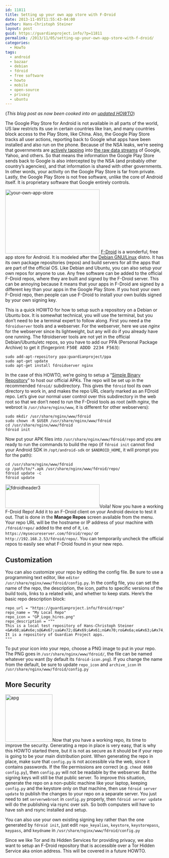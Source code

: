 ```yaml
---
id: 11811
title: Setting up your own app store with F-Droid
date: 2013-11-05T11:55:43-04:00
author: Hans-Christoph Steiner
layout: post
guid: https://guardianproject.info/?p=11811
permalink: /2013/11/05/setting-up-your-own-app-store-with-f-droid/
categories:
  - HowTo
tags:
  - android
  - bazaar
  - debian
  - fdroid
  - free software
  - howto
  - mobile
  - open-source
  - privacy
  - ubuntu
---
```

(_This blog post as now been cooked into an <a href="https://f-droid.org/wiki/page/Setup_an_FDroid_App_Repo" target="_blank">updated HOWTO</a>_)

The Google Play Store for Android is not available in all parts of the world, US law restricts its use in certain countries like Iran, and many countries block access to the Play Store, like China. Also, the Google Play Store tracks all user actions, reporting back to Google what apps have been installed and also run on the phone. Because of the NSA leaks, we’re seeing that governments are <a href="http://www.theguardian.com/technology/2013/oct/30/google-reports-nsa-secretly-intercepts-data-links" target="_blank">actively tapping</a> into <a href="http://www.nytimes.com/2013/10/31/technology/nsa-is-mining-google-and-yahoo-abroad.html" target="_blank">the raw data streams</a> of Google, Yahoo, and others. So that means the information the Google Play Store sends back to Google is also intercepted by the NSA (and probably other country’s agencies), and that information is shared with other governments. In other words, your activity on the Google Play Store is far from private. Lastly, the Google Play Store is not free software, unlike the core of Android itself. It is proprietary software that Google entirely controls.

<img src="https://guardianproject.info/wp-content/uploads/2013/11/your-own-app-store.png" alt="your-own-app-store" width="300" height="203" class="alignright size-full wp-image-11896" /> <a href="https://f-droid.org" title="F-Droid Home Page" target="_blank">F-Droid</a> is a wonderful, free app store for Android. It is modeled after the <a href="http://www.debian.org" title="Debian home page" target="_blank">Debian GNU/Linux</a> distro. It has its own package repositories (repos) and build servers for all the apps that are part of the official OS. Like Debian and Ubuntu, you can also setup your own repos for anyone to use. Any free software can be added to the official F-Droid repos, where they are built and signed by the F-Droid server. This can be annoying because it means that your apps in F-Droid are signed by a different key than your apps in the Google Play Store. If you host your own F-Droid repo, then people can use F-Droid to install your own builds signed by your own signing key.

This is a quick HOWTO for how to setup such a repository on a Debian or Ubuntu box. It is somewhat technical, you will use the terminal, but you don’t need to be a terminal expert to follow along. First you need a the `fdroidserver` tools and a webserver. For the webserver, here we use _nginx_ for the webserver since its lightweight, but any will do if you already have one running. The fdroidserver tools are not yet in the official Debian/Ubuntu/etc repos, so you have to add our PPA (Personal Package Archive) to get it (fingerprint: <tt>F50E ADDD 2234 F563</tt>):

```
sudo add-apt-repository ppa:guardianproject/ppa
sudo apt-get update
sudo apt-get install fdroidserver nginx
```

In the case of this HOWTO, we’re going to setup a “<a href="https://f-droid.org/manual/fdroid.html#Simple-Binary-Repository" target="_blank">Simple Binary Repository</a>” to host our official APKs. The repo will be set up in the recommended `fdroid/` subdirectory. This gives the `fdroid` tool its own directory to work in, and makes the repo URL clearly marked as an FDroid repo. Let’s give our normal user control over this subdirectory in the web root so that we don’t need to run the F-Droid tools as root (with _nginx_, the webroot is `/usr/share/nginx/www`, it is different for other webservers):

```
sudo mkdir /usr/share/nginx/www/fdroid
sudo chown -R $USER /usr/share/nginx/www/fdroid
cd /usr/share/nginx/www/fdroid
fdroid init
```

Now put your APK files into `/usr/share/nginx/www/fdroid/repo` and you are ready to run the commands to build the repo (if `fdroid init` cannot find your Android SDK in `/opt/android-sdk` or `$ANDROID_HOME`, it will prompt you for the path):

```
cd /usr/share/nginx/www/fdroid
cp /path/to/*.apk /usr/share/nginx/www/fdroid/repo/
fdroid update -c
fdroid update
```

[<img src="https://guardianproject.info/wp-content/uploads/2013/11/fdroidheader3-300x75.png" alt="fdroidheader3" width="300" height="75" class="alignleft size-medium wp-image-11906" srcset="https://guardianproject.info/wp-content/uploads/2013/11/fdroidheader3-300x75.png 300w, https://guardianproject.info/wp-content/uploads/2013/11/fdroidheader3.png 720w" sizes="(max-width: 300px) 100vw, 300px" />](https://f-droid.org)Voila! Now you have a working F-Droid Repo! Add it to an F-Droid client on your Android device to test it out. That is done in the **Manage Repos** screen available from the menu. Your repo URL will be the hostname or IP address of your machine with `/fdroid/repo/` added to the end of it, i.e. `https://mysecureserver.com/fdroid/repo/` or `http://192.168.2.53/fdroid/repo/`. You can temporarily uncheck the official repos to easily see what F-Droid found in your new repo.

## Customization

You can also customize your repo by editing the config file. Be sure to use a programming text editor, like `editor /usr/share/nginx/www/fdroid/config.py`. In the config file, you can set the name of the repo, the description, the icon, paths to specific versions of the build tools, links to a related wiki, and whether to keep stats. Here’s the basic repo description block:

```
repo_url = "https://guardianproject.info/fdroid/repo"
repo_name = "My Local Repo"
repo_icon = "GP_Logo_hires.png"
repo_description = """
This is a local test repository of Hans-Christoph Steiner <&#x68;a&#x6e;s@&#x67;ua&#x72;d&#x69;&#x61;n&#x70;ro&#x6a;e&#x63;&#x74;.&#x69;nf&#x6f;>.  It is a repository of Guardian Project apps.
"""
```

To put your icon into your repo, choose a PNG image to put in your repo. The PNG goes in `/usr/share/nginx/www/fdroid/`, the file can be named whatever you want (by default its `fdroid-icon.png`). If you change the name from the default, be sure to update `repo_icon` and `archive_icon` in `/usr/share/nginx/www/fdroid/config.py`

## More Security

[<img src="https://guardianproject.info/wp-content/uploads/2010/02/apg-150x150.png" alt="apg" width="150" height="150" class="alignright size-thumbnail wp-image-1029" srcset="https://guardianproject.info/wp-content/uploads/2010/02/apg-150x150.png 150w, https://guardianproject.info/wp-content/uploads/2010/02/apg.png 256w" sizes="(max-width: 150px) 100vw, 150px" />](https://guardianproject.info/wp-content/uploads/2010/02/apg.png)Now that you have a working repo, its time to improve the security. Generating a repo in place is very easy, that is why this HOWTO started there, but it is not as secure as it should be if your repo is going to be your main distribution point. When generating the repo in place, make sure that `config.py` is not accessible via the web, since it contains passwords. If the file permissions are correct (e.g. `chmod 0600 config.py`), then `config.py` will not be readable by the webserver. But the signing keys will still be that public server. To improve this situation, generate the repo on a non-public machine like your laptop, keeping `config.py` and the keystore only on that machine, then use `fdroid server update` to publish the changes to your repo on a separate server. You just need to set `serverwebroot` in `config.py` properly, then `fdroid server update` will do the publishing via rsync over ssh. So both computers will have to have ssh and rsync installed and setup.

You can also use your own existing signing key rather than the one generated by `fdroid init`, just edit `repo_keyalias`, `keystore`, `keystorepass`, `keypass`, and `keydname` in `/usr/share/nginx/www/fdroid/config.py`

Since we like Tor and its Hidden Services for providing privacy, we also want to setup an F-Droid repository that is accessible over a Tor Hidden Service aka onion address. This will be covered in a future HOWTO.